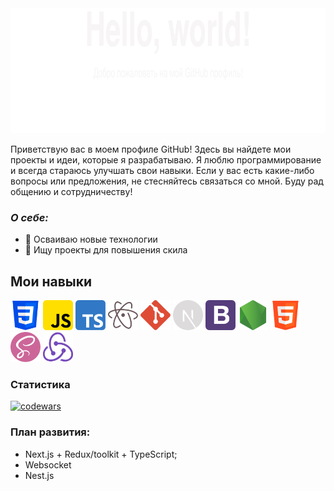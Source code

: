 <img height="200" width="850" src="https://github.com/Lugovskoy-Maxim/Lugovskoy-Maxim/blob/main/icon/Hello_World.svg" />
<!-- <img height="100" width="850" src="https://github.com/Lugovskoy-Maxim/Lugovskoy-Maxim/blob/main/icon/web-dev.svg" /> -->

Приветствую вас в моем профиле GitHub! Здесь вы найдете мои проекты и идеи, которые я разрабатываю. Я люблю программирование и всегда стараюсь улучшать свои навыки. Если у вас есть какие-либо вопросы или предложения, не стесняйтесь связаться со мной. Буду рад общению и сотрудничеству!

### **_О себе:_**

- 🚀 Осваиваю новые технологии
- 🔎 Ищу проекты для повышения скила

## Мои навыки

<img height="48" width="48" src="https://github.com/Lugovskoy-Maxim/Lugovskoy-Maxim/blob/main/icon/skills1.svg" />
<img height="48" width="48" src="https://github.com/Lugovskoy-Maxim/Lugovskoy-Maxim/blob/main/icon/skills2.svg" />
<img height="48" width="48" src="https://github.com/Lugovskoy-Maxim/Lugovskoy-Maxim/blob/main/icon/skills3.svg" />
<img height="48" width="48" src="https://github.com/Lugovskoy-Maxim/Lugovskoy-Maxim/blob/main/icon/skills4.svg" />
<img height="48" width="48" src="https://github.com/Lugovskoy-Maxim/Lugovskoy-Maxim/blob/main/icon/skills5.svg" />
<img height="48" width="48" src="https://github.com/Lugovskoy-Maxim/Lugovskoy-Maxim/blob/main/icon/skills6.svg" />
<img height="48" width="48" src="https://github.com/Lugovskoy-Maxim/Lugovskoy-Maxim/blob/main/icon/skills7.svg" />
<img height="48" width="48" src="https://github.com/Lugovskoy-Maxim/Lugovskoy-Maxim/blob/main/icon/skills8.svg" />
<img height="48" width="48" src="https://github.com/Lugovskoy-Maxim/Lugovskoy-Maxim/blob/main/icon/skills9.svg" />
<img height="48" width="48" src="https://github.com/Lugovskoy-Maxim/Lugovskoy-Maxim/blob/main/icon/skills10.svg" />
<img height="48" width="48" src="https://github.com/Lugovskoy-Maxim/Lugovskoy-Maxim/blob/main/icon/skills11.svg" />

### Статистика

[![codewars](https://www.codewars.com/users/Lugovskoy-Maxim/badges/large)](https://www.codewars.com/users/Lugovskoy-Maxim)

### План развития:

- Next.js + Redux/toolkit + TypeScript;
- Websocket
- Nest.js
